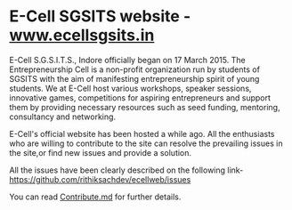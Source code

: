 # E-Cell SGSITS website - www.ecellsgsits.in

E-Cell S.G.S.I.T.S., Indore officially began on 17 March 2015. The Entrepreneurship Cell is a non-profit organization run by students of SGSITS with the aim of manifesting entrepreneurship spirit of young students. We at E-Cell host various workshops, speaker sessions, innovative games, competitions for aspiring entrepreneurs and support them by providing necessary resources such as seed funding, mentoring, consultancy and networking.

E-Cell's official website has been hosted a while ago. 
All the enthusiasts who are willing to contribute to the site can resolve the prevailing issues in the site,or find new issues and provide a solution.

All the issues have been clearly described on the following link-
https://github.com/rithiksachdev/ecellweb/issues

You can read [Contribute.md](https://github.com/rithiksachdev/ecellweb/blob/master/Contribute.md) for further details.



